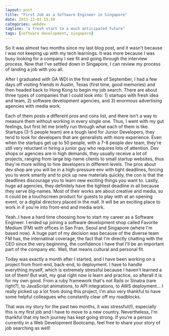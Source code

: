 ```yaml
---
layout: post
title: "First Job as a Software Engineer in Singapore"
date: 2013-12-01 15:59
categories: webdev
tagline: "a fresh start to a much anticipated future"
tags: [software development, singapore]
---
```


So it was almost two months since my last blog post, and it wasn't because I was not keeping up with my tech learnings. It was more because I was busy looking for a company I see fit and going through the interview process. Now that I've settled down in Singapore, I can review my process of landing a job with you all.

After I graduated with GA WDI in the first week of September, I had a few days off visiting friends in Austin, Texas (first time, good memories) and then headed back to Hong Kong to begin my job search. There are about three types of companies that I could look into: 1) startups with fresh idea and team, 2) software development agencies, and 3) enormous advertising agencies with media work.

Each of them posts a different pros and cons list, and there isn't a way to measure them without working in every single one. Thus, I went with my gut feelings, but first let me briefly run through what each of them is like. Startups (3-5 people team) are a tough land for Junior Developers, they tend to look for developers that are generalists with more experience. Even when the startups get up to 50 people, with a 7-8 people dev team, they're still very reluctant in hiring a junior guy who requires lots of attention. Dev shops or agencies are in high demands, they usually receive a lot of projects, ranging from large big-name clients to small startup websites, thus they're more willing to hire developers in different levels. The pros about dev shop are you will be in a high-pressure env with tight deadlines, forcing you to work smartly and to pick up new materials quickly, the con is that the deadlines discourage you to learn new exciting things you want to. Lastly, huge ad agencies, they definitely have the tightest deadline in all because they serve big-names. Most of their works are about creative and media, so it could be a touchscreen product for guests to play with at an opening event, or a digital directory placed in the mall. It will be an exciting place to work in if you're into front-end and media work.

Yeah..I have a hard time choosing how to start my career as a Software Engineer. I ended up joining a software development shop called Favorite Medium (FM) with offices in San Fran, Seoul and Singapore (where I'm based now). A huge part of my decision was because of the diverse team FM has, the internatinal coverage, the fact that I'm directly chatting with the CEO since the very beginning, the confidence I have that I'll be an important part of the company etc. Well, that means cultural and personal fit.

Today was exactly a month after I started, and I have been working on a project from front-end, back-end, to deployment. I have to handle everything myself, which is extremely stressful because I haven't learned a lot of them! But wait, my goal right now is learn and practice, so afterall it is for my own good. From a ruby framework that's not Rails or Sinatra (rare right?), to JavaScript animations, to API integrations, to AWS deployment... I really picked up a lot from doing this project, I'm also very thankful to have some helpful colleagues who constantly clear off my roadblocks.

That was my story for the past two months, it was stressful(!), especially this is my first job and I have to move to a new country. Nevertheless, I'm thankful that my tech journey has kept going strong. If you're a person currently in a Web Development Bootcamp, feel free to share your story of job searching as well!